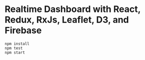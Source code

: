 Realtime Dashboard with React, Redux, RxJs, Leaflet, D3, and Firebase
=====================================================================

```
npm install
npm test
npm start
```
